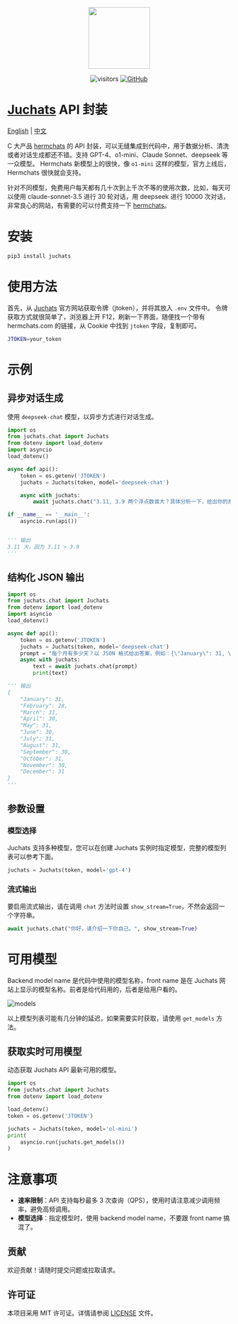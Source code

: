<div align="center">
<figure style="text-align: center; radius:10pt">
    <img src="https://s3.bmp.ovh/imgs/2024/07/29/b6995f3a712d6586.png" width=139pt radius=10pt>
</figure>

![visitors](https://visitor-badge.laobi.icu/badge?page_id=ultrasev.juchats&left_color=green&right_color=red) [![GitHub](https://img.shields.io/github/stars/ultrasev/juchats?style=social)](https://github.com/ultrasev/juchats)

</div>

# [Juchats](https://dlj.one/RNFYxz9) API 封装

[English](README_EN.md) | [中文](README.md)

C 大产品 [hermchats](https://hermchats.com) 的 API 封装，可以无缝集成到代码中，用于数据分析、清洗或者对话生成都还不错。支持 GPT-4、o1-mini、Claude Sonnet、deepseek 等一众模型。 Hermchats 新模型上的很快，像 `o1-mini` 这样的模型，官方上线后，Hermchats 很快就会支持。

针对不同模型，免费用户每天都有几十次到上千次不等的使用次数，比如，每天可以使用 claude-sonnet-3.5 进行 30 轮对话，用 deepseek 进行 10000 次对话，非常良心的网站，有需要的可以付费支持一下 [hermchats](https://hermchats.com)。

# 安装

```bash
pip3 install juchats
```

# 使用方法

首先，从 [Juchats](https://dlj.one/RNFYxz9) 官方网站获取令牌（jtoken），并将其放入 `.env` 文件中。
令牌获取方式就很简单了，浏览器上开 F12，刷新一下界面，随便找一个带有 hermchats.com 的链接，从 Cookie 中找到 `jtoken` 字段，复制即可。

```bash
JTOKEN=your_token
```

# 示例

## 异步对话生成

使用 `deepseek-chat` 模型，以异步方式进行对话生成。

```python
import os
from juchats.chat import Juchats
from dotenv import load_dotenv
import asyncio
load_dotenv()

async def api():
    token = os.getenv('JTOKEN')
    juchats = Juchats(token, model='deepseek-chat')

    async with juchats:
        await juchats.chat("3.11, 3.9 两个浮点数谁大？具体分析一下，给出你的原因", show_stream=True)

if __name__ == '__main__':
    asyncio.run(api())


''' 输出
3.11 大，因为 3.11 > 3.9
'''
```

## 结构化 JSON 输出

```python
import os
from juchats.chat import Juchats
from dotenv import load_dotenv
import asyncio
load_dotenv()

async def api():
    token = os.getenv('JTOKEN')
    juchats = Juchats(token, model='deepseek-chat')
    prompt = "每个月有多少天？以 JSON 格式给出答案，例如：{\"January\": 31, \"February\": 28, ...}"
    async with juchats:
        text = await juchats.chat(prompt)
        print(text)

''' 输出
{
    "January": 31,
    "February": 28,
    "March": 31,
    "April": 30,
    "May": 31,
    "June": 30,
    "July": 31,
    "August": 31,
    "September": 30,
    "October": 31,
    "November": 30,
    "December": 31
}
'''
```

## 参数设置

### 模型选择

Juchats 支持多种模型，您可以在创建 Juchats 实例时指定模型，完整的模型列表可以参考下面。

```python
juchats = Juchats(token, model='gpt-4')
```

### 流式输出

要启用流式输出，请在调用 `chat` 方法时设置 `show_stream=True`，不然会返回一个字符串。

```python
await juchats.chat("你好，请介绍一下你自己。", show_stream=True)
```

# 可用模型

Backend model name 是代码中使用的模型名称，front name 是在 Juchats 网站上显示的模型名称。前者是给代码用的，后者是给用户看的。

![models](https://apionpages.cufo.cc/api/juchatmodels)

以上模型列表可能有几分钟的延迟，如果需要实时获取，请使用 `get_models` 方法。


## 获取实时可用模型

动态获取 Juchats API 最新可用的模型。

```python
import os
from juchats.chat import Juchats
from dotenv import load_dotenv

load_dotenv()
token = os.getenv('JTOKEN')

juchats = Juchats(token, model='ol-mini')
print(
    asyncio.run(juchats.get_models())
)
```

# 注意事项

- **速率限制**：API 支持每秒最多 3 次查询（QPS），使用时请注意减少调用频率，避免高频调用。
- **模型选择**：指定模型时，使用 backend model name，不要跟 front name 搞混了。

## 贡献

欢迎贡献！请随时提交问题或拉取请求。

## 许可证

本项目采用 MIT 许可证。详情请参阅 [LICENSE](LICENSE) 文件。
